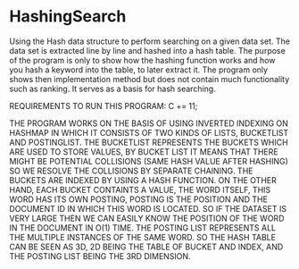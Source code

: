 # HashingSearch

Using the Hash data structure to perform searching on a given data set. The data set is extracted line by line and hashed into a hash table. The purpose of the program is only to 
show how the hashing function works and how you hash a keyword into the table, to later extract it. The program only shows then implementation method but does not contain much functionality such as ranking. It serves as a basis for hash searching.













REQUIREMENTS TO RUN THIS PROGRAM:
C += 11;


THE PROGRAM WORKS ON THE BASIS OF USING INVERTED INDEXING ON HASHMAP IN WHICH IT CONSISTS OF TWO KINDS OF LISTS, BUCKETLIST AND POSTINGLIST. THE BUCKETLIST REPRESENTS THE
BUCKETS WHICH ARE USED TO STORE VALUES, BY BUCKET LIST IT MEANS THAT THERE MIGHT BE POTENTIAL COLLISIONS (SAME HASH VALUE AFTER HASHING) SO WE RESOLVE THE COLLISIONS BY
SEPARATE CHAINING. THE BUCKETS ARE INDEXED BY USING A HASH FUNCTION. ON THE OTHER HAND, EACH BUCKET CONTAINTS A VALUE, THE WORD ITSELF,
THIS WORD HAS ITS OWN POSTING, POSTING IS THE POSITION AND THE DOCUMENT ID IN WHICH THIS WORD IS LOCATED. SO IF THE DATASET IS VERY LARGE
THEN WE CAN EASILY KNOW THE POSITION OF THE WORD IN THE DOCUMENT IN O(1) TIME. THE POSTING LIST REPRESENTS ALL THE MULTIPLE INSTANCES OF THE SAME
WORD. SO THE HASH TABLE CAN BE SEEN AS 3D, 2D BEING THE TABLE OF BUCKET AND INDEX, AND THE POSTING LIST BEING THE 3RD DIMENSION. 
